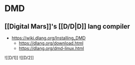 # DMD
## [[Digital Mars]]'s [[D/D|D]] lang compiler

- https://wiki.dlang.org/Installing_DMD
	- https://dlang.org/download.html
	- https://dlang.org/dmd-linux.html

![[D/1]]
![[D/2]]
